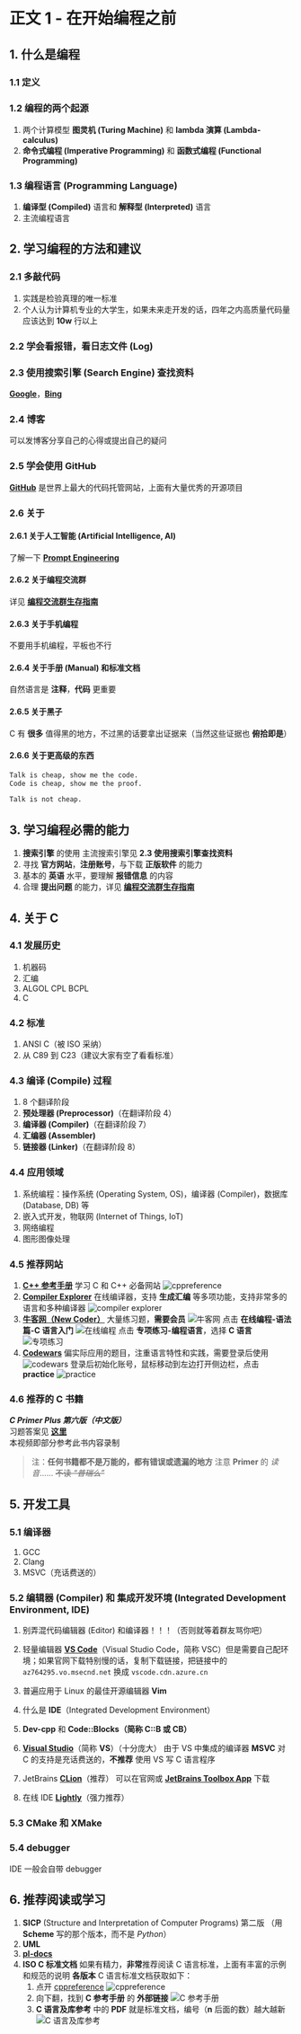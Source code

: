 # 正文 1 - 在开始编程之前

## 1. 什么是编程

### 1.1 定义

### 1.2 编程的两个起源

1. 两个计算模型 **图灵机 (Turing Machine)** 和 **lambda 演算 (Lambda-calculus)**
2. **命令式编程 (Imperative Programming)** 和 **函数式编程 (Functional Programming)**

### 1.3 编程语言 (Programming Language)

1. **编译型 (Compiled)** 语言和 **解释型 (Interpreted)** 语言
2. 主流编程语言

## 2. 学习编程的方法和建议

### 2.1 多敲代码

1. 实践是检验真理的唯一标准
2. 个人认为计算机专业的大学生，如果未来走开发的话，四年之内高质量代码量应该达到 **10w** 行以上

### 2.2 学会看报错，看日志文件 (Log)

### 2.3 使用搜索引擎 (Search Engine) 查找资料

[**Google**](https://google.com/)，[**Bing**](https://cn.bing.com/)

### 2.4 博客

可以发博客分享自己的心得或提出自己的疑问

### 2.5 学会使用 **GitHub**

[**GitHub**](https://github.com) 是世界上最大的代码托管网站，上面有大量优秀的开源项目

### 2.6 关于

#### 2.6.1 关于人工智能 (Artificial Intelligence, AI)

了解一下 [**Prompt Engineering**](https://github.com/dair-ai/Prompt-Engineering-Guide)

#### 2.6.2 关于编程交流群

详见 [**编程交流群生存指南**](/杂项/技术无关/1_编程交流群生存指南.md)

#### 2.6.3 关于手机编程

不要用手机编程，平板也不行

#### 2.6.4 关于手册 (Manual) 和标准文档

自然语言是 **注释**，**代码** 更重要

#### 2.6.5 关于黑子

C 有 **很多** 值得黑的地方，不过黑的话要拿出证据来（当然这些证据也 **俯拾即是**）

#### 2.6.6 关于更高级的东西

```txt
Talk is cheap, show me the code.
Code is cheap, show me the proof.
```

```txt
Talk is not cheap.
```

## 3. 学习编程必需的能力

1. **搜索引擎** 的使用 主流搜索引擎见 **2.3 使用搜索引擎查找资料**
2. 寻找 **官方网站**，**注册账号**，与下载 **正版软件** 的能力
3. 基本的 **英语** 水平，要理解 **报错信息** 的内容
4. 合理 **提出问题** 的能力，详见 [**编程交流群生存指南**](/杂项/技术无关/1_编程交流群生存指南.md)

## 4. 关于 C

### 4.1 发展历史

1. 机器码
2. 汇编
3. ALGOL CPL BCPL
4. C

### 4.2 标准

1. ANSI C（被 ISO 采纳）
2. 从 C89 到 C23（建议大家有空了看看标准）

### 4.3 编译 (Compile) 过程

1. 8 个翻译阶段
2. **预处理器 (Preprocessor)**（在翻译阶段 4）
3. **编译器 (Compiler)**（在翻译阶段 7）
4. **汇编器 (Assembler)**
5. **链接器 (Linker)**（在翻译阶段 8）

### 4.4 应用领域

1. 系统编程：操作系统 (Operating System, OS)，编译器 (Compiler)，数据库 (Database, DB) 等
2. 嵌入式开发，物联网 (Internet of Things, IoT)
3. 网络编程
4. 图形图像处理

### 4.5 推荐网站

1. [**C++ 参考手册**](https://zh.cppreference.com/)
   学习 C 和 C++ 必备网站
   ![cppreference](/images/语法和标准库/1_在开始编程之前/001.png)
2. [**Compiler Explorer**](https://godbolt.org/)
   在线编译器，支持 **生成汇编** 等多项功能，支持非常多的语言和多种编译器
   ![compiler explorer](/images/语法和标准库/1_在开始编程之前/002.png)
3. [**牛客网（New Coder）**](https://www.newcoder.com/)
   大量练习题，**需要会员**
   ![牛客网](/images/语法和标准库/1_在开始编程之前/003.png)
   点击 **在线编程-语法篇-C 语言入门**
   ![在线编程](/images/语法和标准库/1_在开始编程之前/005.png)
   点击 **专项练习-编程语言**，选择 **C 语言**
   ![专项练习](/images/语法和标准库/1_在开始编程之前/004.png)
4. [**Codewars**](https://www.codewars.com/)
   偏实际应用的题目，注重语言特性和实践，需要登录后使用
   ![codewars](/images/语法和标准库/1_在开始编程之前/006.png)
   登录后初始化账号，鼠标移动到左边打开侧边栏，点击 **practice**
   ![practice](/images/语法和标准库/1_在开始编程之前/007.png)

### 4.6 推荐的 C 书籍

***C Primer Plus 第六版（中文版）***  
习题答案见 [**这里**](https://github.com/Relph1119/c-primer-plus)  
本视频即部分参考此书内容录制

> 注：**任何书籍都不是万能的，都有错误或遗漏的地方**
> 注意 **Primer** 的 *读音*…… ~~不读 *“普瑞么”*~~

## 5. 开发工具

### 5.1 编译器

1. GCC
2. Clang
3. MSVC（充话费送的）

### 5.2 编辑器 (Compiler) 和 集成开发环境 (Integrated Development Environment, IDE)

1. 别弄混代码编辑器 (Editor) 和编译器！！！（否则就等着群友骂你吧）

2. 轻量编辑器 [**VS Code**](https://code.visualstudio.com/)（Visual Studio Code，简称 VSC）但是需要自己配环境；如果官网下载特别慢的话，复制下载链接，把链接中的 `az764295.vo.msecnd.net` 换成 `vscode.cdn.azure.cn`

3. 普遍应用于 Linux 的最佳开源编辑器 **Vim**

4. 什么是 **IDE**（Integrated Development Environment）

5. **Dev-cpp** 和 **Code::Blocks（简称 **C::B** 或 **CB**）**

6. [**Visual Studio**](https://visualstudio.microsoft.com/zh-hans/vs/)（简称 **VS**）（十分庞大）
   由于 VS 中集成的编译器 **MSVC** 对 C 的支持是充话费送的，**不推荐** 使用 VS 写 C 语言程序

7. JetBrains [**CLion**](https://www.jetbrains.com/clion/)（推荐）
   可以在官网或 [**JetBrains Toolbox App**](https://www.jetbrains.com/toolbox-app/) 下载

8. 在线 IDE [**Lightly**](https://lightly.teamcode.com/)（强力推荐）

### 5.3 CMake 和 XMake

### 5.4 debugger

IDE 一般会自带 debugger

## 6. 推荐阅读或学习

1. **SICP** (Structure and Interpretation of Computer Programs) 第二版
   （用 **Scheme** 写的那个版本，而不是 *Python*）
2. **UML**
3. [**pl-docs**](https://github.com/FrankHB/pl-docs/blob/master/zh-CN)
4. **ISO C 标准文档**
   如果有精力，**非常**推荐阅读 C 语言标准，上面有丰富的示例和规范的说明
   **各版本** C 语言标准文档获取如下：
   1. 点开 [cppreference](https://zh.cppreference.com)
      ![cppreference](/images/语法和标准库/1_在开始编程之前/008.png)
   2. 向下翻，找到 **C 参考手册** 的 **外部链接**
      ![C 参考手册](/images/语法和标准库/1_在开始编程之前/009.png)
   3. **C 语言及库参考** 中的 **PDF** 就是标准文档，编号（**n** 后面的数）越大越新
      ![C 语言及库参考](/images/语法和标准库/1_在开始编程之前/010.png)
